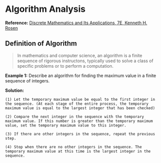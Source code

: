# Algorithm Analysis
**Reference:** [Discrete Mathematics and Its Applications, 7E, Kenneth H. Rosen](https://www.amazon.com/Discrete-Mathematics-Its-Applications-Seventh/dp/0073383090)

## Definition of Algorithm
> In mathematics and computer science, an algorithm is a finite sequence of rigorous instructons, typically used to solve a class of specific problems or to perform a computation. 

**Example 1:** Describe an algorithm for finding the maximum value in a finite sequence of integers.

**Solution:** 

    (1) Let the temporary maximum value be equal to the first integer in the sequence. (At each stage of the entire process, the temporary maximum value is equal to the largest integer that has been checked)

    (2) Compare the next integer in the sequence with the temporary maximum value. If this number is greater than the temporary maximum value, set the temporary maximum value to this integer.

    (3) If there are other integers in the sequence, repeat the previous step.

    (4) Stop when there are no other integers in the sequence. The temporary maximum value at this time is the largest integer in the sequence.

